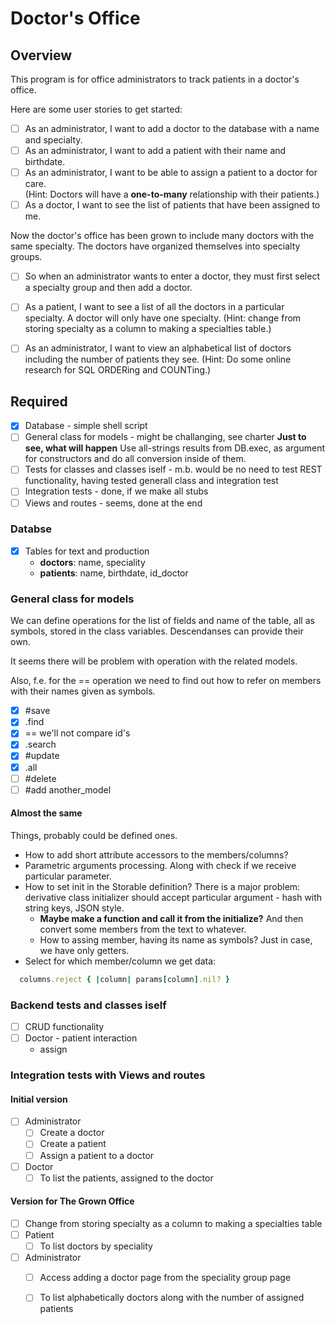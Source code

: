 # Doctor's Office #

## Overview ##

This program is for office administrators to track patients in a doctor's office.

Here are some user stories to get started:

- [ ] As an administrator, I want to add a doctor to the database with a name and specialty.
- [ ] As an administrator, I want to add a patient with their name and birthdate.
- [ ] As an administrator, I want to be able to assign a patient to a doctor for care. \
      (Hint: Doctors will have a **one-to-many** relationship with their patients.)
- [ ] As a doctor, I want to see the list of patients that have been assigned to me.

Now the doctor's office has been grown to include many doctors with the same specialty.
The doctors have organized themselves into specialty groups.

- [ ] So when an administrator wants to enter a doctor,
      they must first select a specialty group and then add a doctor.

- [ ] As a patient, I want to see a list of all the doctors in a particular specialty. A doctor will only have one specialty.
(Hint: change from storing specialty as a column to making a specialties table.)

- [ ] As an administrator, I want to view an alphabetical list of doctors
      including the number of patients they see.
      (Hint: Do some online research for SQL ORDERing and COUNTing.)

## Required ##

- [x] Database - simple shell script
- [ ] General class for models - might be challanging, see charter
      **Just to see, what will happen** Use all-strings results from DB.exec, as argument for
 constructors and do all conversion inside of them.
- [ ] Tests for classes and classes iself - m.b. would be no need to test REST functionality, having tested generall class and integration test
- [ ] Integration tests - done, if we make all stubs
- [ ] Views and routes - seems, done at the end

### Databse ###

- [x] Tables for text and production
  - **doctors**: name, speciality
  - **patients**: name, birthdate, id_doctor

### General class for models ###

We can define operations for the list of fields and name of the table, all as symbols, stored in the class variables.  Descendanses can provide their own.

It seems there will be problem with operation with the related models.

Also, f.e. for the == operation we need to find out how to refer on members with their names given as symbols.

- [x] #save
- [x] .find
- [x] == we'll not compare id's
- [x] .search
- [x] #update
- [x] .all
- [ ] #delete
- [ ] #add another_model

#### Almost the same ####

Things, probably could be defined ones.

- How to add short attribute accessors to the members/columns?
- Parametric arguments processing.  Along with check if we receive particular parameter.
- How to set init in the Storable definition? There is a major problem: derivative class initializer should accept particular argument - hash with string keys, JSON style.
  - **Maybe make a function and call it from the initialize?** And then convert some members from the text to whatever.
  - How to assing member, having its name as symbols?  Just in case, we have only getters.
- Select for which member/column we get data:

```ruby
  columns.reject { |column| params[column].nil? }
```

### Backend tests and classes iself ###

- [ ] CRUD functionality
- [ ] Doctor - patient interaction
  - assign

### Integration tests with Views and routes ###

#### Initial version ####

- [ ] Administrator
  - [ ] Create a doctor
  - [ ] Create a patient
  - [ ] Assign a patient to a doctor
- [ ] Doctor
  - [ ] To list the patients, assigned to the doctor

#### Version for The Grown Office ####

- [ ] Change from storing specialty as a column to making a specialties table
- [ ] Patient
  - [ ] To list doctors by speciality
- [ ] Administrator
  - [ ] Access adding a doctor page from the speciality group page
  - [ ] To list alphabetically doctors along with the number of assigned patients

